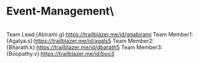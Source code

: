 # Event-Management\
\
Team Lead:{Abirami.g}:https://trailblazer.me/id/ggabirami
Team Member1:{Agalya.s}:https://trailblazer.me/id/agals5
Team Member2:{Bharath.k}:https://trailblazer.me/id/dbarath5
Team Member3:{Boopathy.v}:https://trailblazer.me/id/boo3
